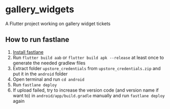 # gallery_widgets

A Flutter project working on gallery widget tickets

## How to run fastlane

1. [Install fastlane](https://docs.fastlane.tools/)
2. Run `flutter build aab` or `flutter build apk --release` at least once to generate the needed gradlew files
3. Extract folder `upstore_credentials` from `upstore_credentials.zip` and put it in the `android` folder
4. Open terminal and run `cd android`
5. Run `fastlane deploy`
6. If upload failed, try to increase the version code (and version name if want to) in `android/app/build.gradle` manually and run `fastlane deploy` again